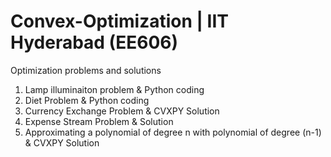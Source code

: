 # Convex-Optimization | IIT Hyderabad (EE606)
Optimization problems and solutions

1. Lamp illuminaiton problem & Python coding
2. Diet Problem & Python coding
3. Currency Exchange Problem & CVXPY Solution
4. Expense Stream Problem & Solution
5. Approximating a polynomial of degree n with polynomial of degree (n-1) & CVXPY Solution
